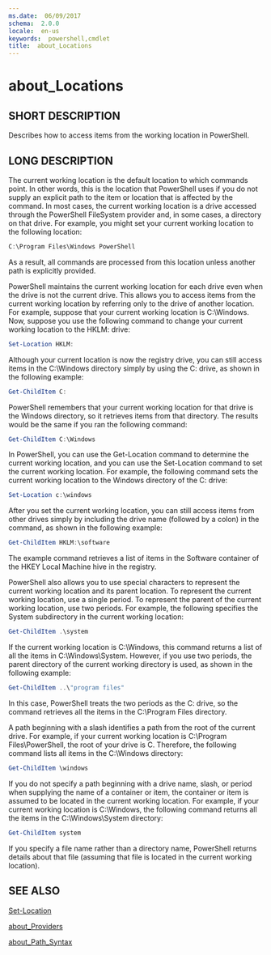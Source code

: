 ```yaml
---
ms.date:  06/09/2017
schema:  2.0.0
locale:  en-us
keywords:  powershell,cmdlet
title:  about_Locations
---
```

# about_Locations

## SHORT DESCRIPTION
Describes how to access items from the working location in PowerShell.

## LONG DESCRIPTION

The current working location is the default location to which commands point.
In other words, this is the location that PowerShell uses if you do not supply
an explicit path to the item or location that is affected by the command. In
most cases, the current working location is a drive accessed through the
PowerShell FileSystem provider and, in some cases, a directory on that drive.
For example, you might set your current working location to the following
location:

```powershell
C:\Program Files\Windows PowerShell
```

As a result, all commands are processed from this location unless another path
is explicitly provided.

PowerShell maintains the current working location for each drive even when the
drive is not the current drive. This allows you to access items from the
current working location by referring only to the drive of another location.
For example, suppose that your current working location is C:\\Windows. Now,
suppose you use the following command to change your current working location
to the HKLM: drive:

```powershell
Set-Location HKLM:
```

Although your current location is now the registry drive, you can still access
items in the C:\\Windows directory simply by using the C: drive, as shown in
the following example:

```powershell
Get-ChildItem C:
```

PowerShell remembers that your current working location for that drive is the
Windows directory, so it retrieves items from that directory. The results
would be the same if you ran the following command:

```powershell
Get-ChildItem C:\Windows
```

In PowerShell, you can use the Get-Location command to determine the current
working location, and you can use the Set-Location command to set the current
working location. For example, the following command sets the current working
location to the Windows directory of the C: drive:

```powershell
Set-Location c:\windows
```

After you set the current working location, you can still access items from
other drives simply by including the drive name (followed by a colon) in the
command, as shown in the following example:

```powershell
Get-ChildItem HKLM:\software
```

The example command retrieves a list of items in the Software container of the
HKEY Local Machine hive in the registry.

PowerShell also allows you to use special characters to represent the current
working location and its parent location. To represent the current working
location, use a single period. To represent the parent of the current working
location, use two periods. For example, the following specifies the System
subdirectory in the current working location:

```powershell
Get-ChildItem .\system
```

If the current working location is C:\\Windows, this command returns a list of
all the items in C:\\Windows\\System. However, if you use two periods, the
parent directory of the current working directory is used, as shown in the
following example:

```powershell
Get-ChildItem ..\"program files"
```

In this case, PowerShell treats the two periods as the C: drive, so the
command retrieves all the items in the C:\\Program Files directory.

A path beginning with a slash identifies a path from the root of the current
drive. For example, if your current working location is C:\\Program
Files\\PowerShell, the root of your drive is C. Therefore, the following
command lists all items in the C:\\Windows directory:

```powershell
Get-ChildItem \windows
```

If you do not specify a path beginning with a drive name, slash, or period
when supplying the name of a container or item, the container or item is
assumed to be located in the current working location. For example, if your
current working location is C:\\Windows, the following command returns all the
items in the C:\\Windows\\System directory:

```powershell
Get-ChildItem system
```

If you specify a file name rather than a directory name, PowerShell returns
details about that file (assuming that file is located in the current working
location).

## SEE ALSO

[Set-Location](../../Microsoft.PowerShell.Management/Set-Location.md)

[about_Providers](about_Providers.md)

[about_Path_Syntax](about_Path_Syntax.md)